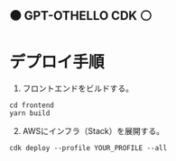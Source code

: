 :black_circle: GPT-OTHELLO CDK :white_circle:
----------------------------------------

# デプロイ手順

1. フロントエンドをビルドする。

```
cd frontend
yarn build
```

2. AWSにインフラ（Stack）を展開する。

```
cdk deploy --profile YOUR_PROFILE --all
```

